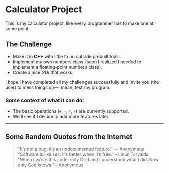 # Calculator Project  

This is my calculator project, like every programmer has to make one at some point.  

## The Challenge  
- Make it in **C++** with little to no outside prebuilt tools.  
- Implement my own numbers class (soon I realized I needed to implement a floating-point numbers class).  
- Create a nice *GUI* that works.  

I hope I have completed all my challenges successfully and invite you (the user) to mess things up—I mean, test my program.  

### Some context of what it can do:  
- The basic operations (`+`, `-`, `*`, `/`) are currently supported.  
- We'll see if I decide to add more features later.  

---

## Some Random Quotes from the Internet  
> "It’s not a bug; it’s an undocumented feature." ― Anonymous  
> "Software is like sex: it’s better when it’s free." – Linus Torvalds  
> "When I wrote this code, only God and I understood what I did. Now only God knows." – Anonymous  
